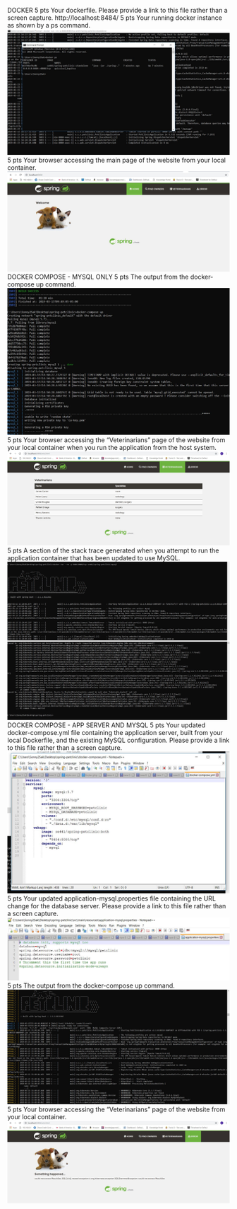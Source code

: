 DOCKER
5 pts Your dockerfile. Please provide a link to this file rather than a screen capture.
http://localhost:8484/
5 pts Your running docker instance as shown by a ps command.
![Screen Capture#2](images/Screenshot%232.JPG)
5 pts Your browser accessing the main page of the website from your local container.
![Screen Capture #3](images/Screenshot%233.JPG)
DOCKER COMPOSE - MYSQL ONLY
5 pts The output from the docker-compose up command.
![Screen Capture #4](images/Screenshot%234.JPG)
5 pts Your browser accessing the “Veterinarians” page of the website from your local container when you run the application from the host system.
![Screen Capture #5](images/Screenshot%235.JPG)
5 pts A section of the stack trace generated when you attempt to run the application
container that has been updated to use MySQL.
![Screen Capture #6](images/Screenshot%236.JPG)
![Screen Capture #6.2](images/Screenshot%236.2.JPG)
DOCKER COMPOSE - APP SERVER AND MYSQL
5 pts Your updated docker-compose.yml file containing the application server, built from
your local Dockerfile, and the existing MySQL configuration. Please provide a link
to this file rather than a screen capture.
![Screen Capture #7](images/Screenshot%237.JPG)
5 pts Your updated application-mysql.properties file containing the URL change for
the database server. Please provide a link to this file rather than a screen capture.
![Screen Capture #8](images/Screenshot%238.JPG)
5 pts The output from the docker-compose up command.
![Screen Capture #9](images/Screenshot%239.JPG)
5 pts Your browser accessing the “Veterinarians” page of the website from your local container.
![Screen Capture #10](images/Screenshot%2310.JPG)
